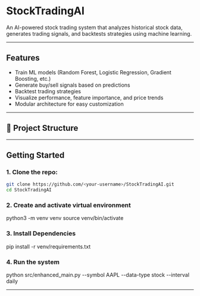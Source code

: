# StockTradingAI

An AI-powered stock trading system that analyzes historical stock data, generates trading signals, and backtests strategies using machine learning.

---

## Features

- Train ML models (Random Forest, Logistic Regression, Gradient Boosting, etc.)
- Generate buy/sell signals based on predictions
- Backtest trading strategies
- Visualize performance, feature importance, and price trends
- Modular architecture for easy customization

---

## 📁 Project Structure
---

## Getting Started

### 1. Clone the repo:

```bash
git clone https://github.com/<your-username>/StockTradingAI.git
cd StockTradingAI
```

### 2. Create and activate virtual environment

python3 -m venv venv
source venv/bin/activate

### 3. Install Dependencies
pip install -r venv/requirements.txt

### 4. Run the system
python src/enhanced_main.py --symbol AAPL --data-type stock --interval daily

---
